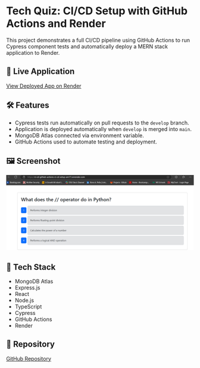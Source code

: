
# Tech Quiz: CI/CD Setup with GitHub Actions and Render

This project demonstrates a full CI/CD pipeline using GitHub Actions to run Cypress component tests and automatically deploy a MERN stack application to Render.

## 🚀 Live Application

[View Deployed App on Render](https://ci-cd-github-actions-ci-cd-setup-am17.onrender.com)

## 🛠 Features

- Cypress tests run automatically on pull requests to the `develop` branch.
- Application is deployed automatically when `develop` is merged into `main`.
- MongoDB Atlas connected via environment variable.
- GitHub Actions used to automate testing and deployment.

## 🖼️ Screenshot

![App Screenshot](./screenshot.png)

## 📂 Tech Stack

- MongoDB Atlas
- Express.js
- React
- Node.js
- TypeScript
- Cypress
- GitHub Actions
- Render

## 📁 Repository

[GitHub Repository](https://github.com/iaplesnyc/CI-CD-GitHub-Actions-CI-CD-Setup)
